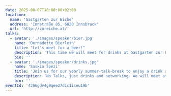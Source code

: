 ```yaml
---
date: 2025-08-07T18:00:00+02:00
location:
  name: 'Gastgarten zur Eiche'
  address: 'Innstraße 85, 6020 Innsbruck'
  url: 'http://zureiche.at/'
talks:
  - avatar: './images/speaker/bier.jpg'
    name: 'Bernadette Bierlein'
    title: "Let's meet for a beer!"
    description: 'This time we will meet for drinks at Gastgarten zur Eiche to network. We reserved tables for for 30 people.'
    bio: ''
  - avatar: './images/speaker/drinks.jpg'
    name: 'Saskia Spezi'
    title: 'Join us for our yearly summer-talk-break to enjoy a drink and chat.'
    description: 'No Talks, just drinks and networking. We will meet at Gastgarten zur Eiche at around 18:30. Please register so we can adapt the reservation accordingly.'
    bio: ''
eventId: '43h6gdv4g9qee27dic1iceu19b'
---
```

